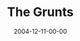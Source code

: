 ---
layout: message
category: message
series: "Christmas Stories"
title: "The Grunts"
date: 2004-12-11-00-00
message_id: 141
audio-description: "Most of us know the basics of the story. Baby in a manger, the angels, the star, the elf who wants to be a dentist (OK, maybe some of us could use a refresher). But what we don’t often think about is that it wasn’t just one story. There were several very "
audio: "http://www.crossroads.net/audio/2004/2004_11_Xmas/Xmas_Stories_02_12-11-04_The_Grunts.mp3"
audio-title: "The Grunts"
audio-duration: "32:24"
---